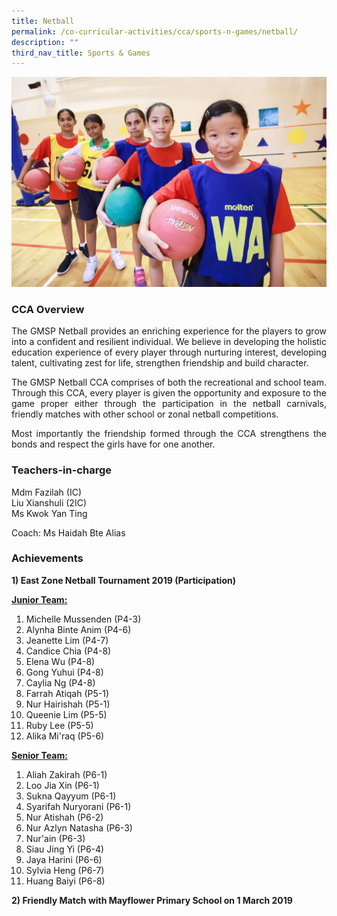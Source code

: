 ```yaml
---
title: Netball
permalink: /co-curricular-activities/cca/sports-n-games/netball/
description: ""
third_nav_title: Sports & Games
---
```

![](/images/IMG_7633.jpg)

### CCA Overview
<p style="text-align: justify;">The GMSP Netball provides an enriching experience for the players to grow into a confident and resilient individual. We believe in developing the holistic education experience of every player through nurturing interest, developing talent, cultivating zest for life, strengthen friendship and build character.

<p style="text-align: justify;">The GMSP Netball CCA comprises of both the recreational and school team. Through this CCA, every player is given the opportunity and exposure to the game proper either through the participation in the netball carnivals, friendly matches with other school or zonal netball competitions.

<p style="text-align: justify;">Most importantly the friendship formed through the CCA strengthens the bonds and respect the girls have for one another. 

### Teachers-in-charge
Mdm Fazilah (IC)<br>
Liu Xianshuli (2IC)<br>
Ms Kwok Yan Ting

Coach: Ms Haidah Bte Alias

### Achievements
**1) East Zone Netball Tournament 2019 (Participation)** 

<u><strong>Junior Team:</strong></u><br>
1. Michelle Mussenden (P4-3) 
2. Alynha Binte Anim (P4-6)
3. Jeanette Lim (P4-7)
4. Candice Chia (P4-8)
5. Elena Wu (P4-8)
6. Gong Yuhui (P4-8)
7. Caylia Ng (P4-8)
8. Farrah Atiqah (P5-1)
9. Nur Hairishah (P5-1)
10. Queenie Lim (P5-5)
11. Ruby Lee (P5-5)
12. Alika Mi'raq (P5-6)

<u><strong>Senior Team:</strong></u> <br>
1. Aliah Zakirah (P6-1)
2. Loo Jia Xin (P6-1)
3. Sukna Qayyum (P6-1)
4. Syarifah Nuryorani (P6-1)
5. Nur Atishah (P6-2)
6. Nur Azlyn Natasha (P6-3)
7. Nur'ain (P6-3)
8. Siau Jing Yi (P6-4)
9. Jaya Harini (P6-6)
10. Sylvia Heng (P6-7)
11. Huang Baiyi (P6-8) 

**2) Friendly Match with Mayflower Primary School on 1 March 2019**